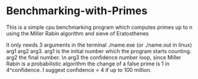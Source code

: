 # Benchmarking-with-Primes
This is a simple cpu benchmarking program which computes primes up to n using the Miller Rabin algorithm and sieve of Eratosthenes

It only needs 3 arguments in the terminal ./name.exe (or ./name.out in linux) arg1 arg2 arg3. 
arg1 is the initial number which the program starts counting.
arg2 the final number. \n
arg3 the confidence number loop, since Miller Rabin is a probabilistic algorithm the change of a false prime is 1 in 4^confidence. I suggest confidence = 4 if up to 100 million.
